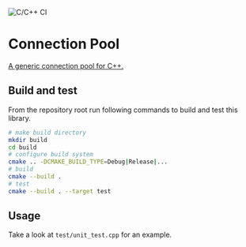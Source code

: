 ![C/C++ CI](https://github.com/malikkirchner/connection-pool/workflows/C/C++%20CI/badge.svg?branch=master)

# Connection Pool

[A generic connection pool for C++.](https://levelup.gitconnected.com/a-universal-connection-pool-written-in-c-6f4f14a98a9e)

## Build and test

From the repository root run following commands to build and test this library.
```bash
# make build directory
mkdir build
cd build
# configure build system
cmake .. -DCMAKE_BUILD_TYPE=Debug|Release|...
# build
cmake --build .
# test
cmake --build . --target test
```

## Usage

Take a look at `test/unit_test.cpp` for an example.
